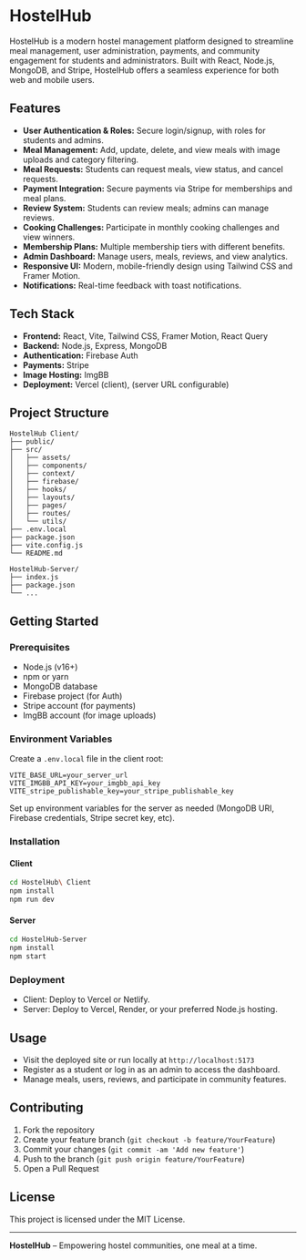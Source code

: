 # HostelHub

HostelHub is a modern hostel management platform designed to streamline meal management, user administration, payments, and community engagement for students and administrators. Built with React, Node.js, MongoDB, and Stripe, HostelHub offers a seamless experience for both web and mobile users.

## Features

- **User Authentication & Roles:** Secure login/signup, with roles for students and admins.
- **Meal Management:** Add, update, delete, and view meals with image uploads and category filtering.
- **Meal Requests:** Students can request meals, view status, and cancel requests.
- **Payment Integration:** Secure payments via Stripe for memberships and meal plans.
- **Review System:** Students can review meals; admins can manage reviews.
- **Cooking Challenges:** Participate in monthly cooking challenges and view winners.
- **Membership Plans:** Multiple membership tiers with different benefits.
- **Admin Dashboard:** Manage users, meals, reviews, and view analytics.
- **Responsive UI:** Modern, mobile-friendly design using Tailwind CSS and Framer Motion.
- **Notifications:** Real-time feedback with toast notifications.

## Tech Stack

- **Frontend:** React, Vite, Tailwind CSS, Framer Motion, React Query
- **Backend:** Node.js, Express, MongoDB
- **Authentication:** Firebase Auth
- **Payments:** Stripe
- **Image Hosting:** ImgBB
- **Deployment:** Vercel (client), (server URL configurable)

## Project Structure

```
HostelHub Client/
├── public/
├── src/
│   ├── assets/
│   ├── components/
│   ├── context/
│   ├── firebase/
│   ├── hooks/
│   ├── layouts/
│   ├── pages/
│   ├── routes/
│   └── utils/
├── .env.local
├── package.json
├── vite.config.js
└── README.md

HostelHub-Server/
├── index.js
├── package.json
└── ...
```

## Getting Started

### Prerequisites

- Node.js (v16+)
- npm or yarn
- MongoDB database
- Firebase project (for Auth)
- Stripe account (for payments)
- ImgBB account (for image uploads)

### Environment Variables

Create a `.env.local` file in the client root:

```
VITE_BASE_URL=your_server_url
VITE_IMGBB_API_KEY=your_imgbb_api_key
VITE_stripe_publishable_key=your_stripe_publishable_key
```

Set up environment variables for the server as needed (MongoDB URI, Firebase credentials, Stripe secret key, etc).

### Installation

#### Client

```sh
cd HostelHub\ Client
npm install
npm run dev
```

#### Server

```sh
cd HostelHub-Server
npm install
npm start
```

### Deployment

- Client: Deploy to Vercel or Netlify.
- Server: Deploy to Vercel, Render, or your preferred Node.js hosting.

## Usage

- Visit the deployed site or run locally at `http://localhost:5173`
- Register as a student or log in as an admin to access the dashboard.
- Manage meals, users, reviews, and participate in community features.

## Contributing

1. Fork the repository
2. Create your feature branch (`git checkout -b feature/YourFeature`)
3. Commit your changes (`git commit -am 'Add new feature'`)
4. Push to the branch (`git push origin feature/YourFeature`)
5. Open a Pull Request

## License

This project is licensed under the MIT License.

---

**HostelHub** – Empowering hostel communities, one meal at a time.
